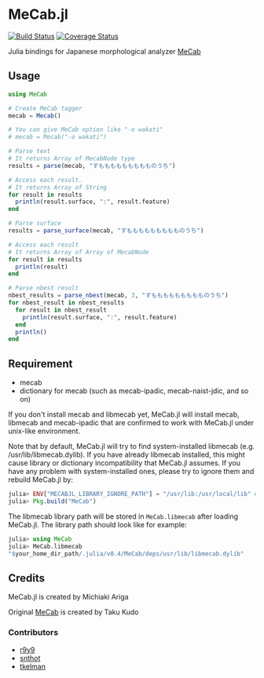 # MeCab.jl

[![Build Status](https://travis-ci.org/chezou/MeCab.jl.svg?branch=master)](https://travis-ci.org/chezou/MeCab.jl)
[![Coverage Status](https://coveralls.io/repos/chezou/MeCab.jl/badge.svg?branch=master&service=github)](https://coveralls.io/github/chezou/MeCab.jl?branch=master)

Julia bindings for Japanese morphological analyzer [MeCab](http://mecab.googlecode.com/svn/trunk/mecab/doc/index.html)

## Usage

```julia
using MeCab

# Create MeCab tagger
mecab = Mecab()

# You can give MeCab option like "-o wakati"
# mecab = Mecab("-o wakati")

# Parse text
# It returns Array of MecabNode type
results = parse(mecab, "すももももももももものうち")

# Access each result.
# It returns Array of String
for result in results
  println(result.surface, ":", result.feature)
end

# Parse surface
results = parse_surface(mecab, "すももももももももものうち")

# Access each result
# It returns Array of Array of MecabNode
for result in results
  println(result)
end

# Parse nbest result
nbest_results = parse_nbest(mecab, 3, "すももももももももものうち")
for nbest_result in nbest_results
  for result in nbest_result
    println(result.surface, ":", result.feature)
  end
  println()
end

```

## Requirement
- mecab
- dictionary for mecab (such as mecab-ipadic, mecab-naist-jdic, and so on)

If you don't install mecab and libmecab yet, MeCab.jl will install mecab, libmecab and mecab-ipadic that are confirmed to work with MeCab.jl under unix-like environment.

Note that by default, MeCab.jl will try to find system-installed libmecab (e.g. /usr/lib/libmecab.dylib). If you have already libmecab installed, this might cause library or dictionary incompatibility that MeCab.jl assumes. If you have any problem with system-installed ones, please try to ignore them and rebuild MeCab.jl by:

```jl
julia> ENV["MECABJL_LIBRARY_IGNORE_PATH"] = "/usr/lib:/usr/local/lib" # depends on your environment
julia> Pkg.build("MeCab")
```

The libmecab library path will be stored in `MeCab.libmecab` after loading MeCab.jl. The library path should look like for example:

```jl
julia> using MeCab
julia> MeCab.libmecab
"$your_home_dir_path/.julia/v0.4/MeCab/deps/usr/lib/libmecab.dylib"
```

## Credits
MeCab.jl is created by Michiaki Ariga

Original [MeCab](http://mecab.googlecode.com/svn/trunk/mecab/doc/index.html) is created by Taku Kudo

### Contributors
- [r9y9](https://github.com/r9y9)
- [snthot](https://github.com/snthot)
- [tkelman](https://github.com/tkelman)
